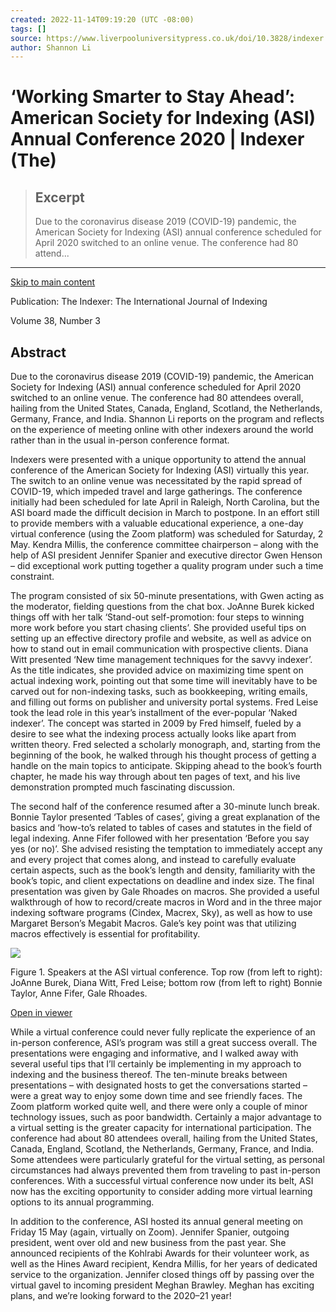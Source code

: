 ```yaml
---
created: 2022-11-14T09:19:20 (UTC -08:00)
tags: []
source: https://www.liverpooluniversitypress.co.uk/doi/10.3828/indexer.2020.31
author: Shannon Li
---
```


# ‘Working Smarter to Stay Ahead’: American Society for Indexing (ASI) Annual Conference 2020 | Indexer (The)

> ## Excerpt
> Due to the coronavirus disease 2019 (COVID-19) pandemic, the American Society for Indexing (ASI) annual conference scheduled for April 2020 switched to an online venue. The conference had 80 attend...

---
[Skip to main content](https://www.liverpooluniversitypress.co.uk/doi/10.3828/indexer.2020.31#afterNav-oji)

Publication: The Indexer: The International Journal of Indexing

Volume 38, Number 3

## Abstract

Due to the coronavirus disease 2019 (COVID-19) pandemic, the American Society for Indexing (ASI) annual conference scheduled for April 2020 switched to an online venue. The conference had 80 attendees overall, hailing from the United States, Canada, England, Scotland, the Netherlands, Germany, France, and India. Shannon Li reports on the program and reflects on the experience of meeting online with other indexers around the world rather than in the usual in-person conference format.

Indexers were presented with a unique opportunity to attend the annual conference of the American Society for Indexing (ASI) virtually this year. The switch to an online venue was necessitated by the rapid spread of COVID-19, which impeded travel and large gatherings. The conference initially had been scheduled for late April in Raleigh, North Carolina, but the ASI board made the difficult decision in March to postpone. In an effort still to provide members with a valuable educational experience, a one-day virtual conference (using the Zoom platform) was scheduled for Saturday, 2 May. Kendra Millis, the conference committee chairperson – along with the help of ASI president Jennifer Spanier and executive director Gwen Henson – did exceptional work putting together a quality program under such a time constraint.

The program consisted of six 50-minute presentations, with Gwen acting as the moderator, fielding questions from the chat box. JoAnne Burek kicked things off with her talk ‘Stand-out self-promotion: four steps to winning more work before you start chasing clients’. She provided useful tips on setting up an effective directory profile and website, as well as advice on how to stand out in email communication with prospective clients. Diana Witt presented ‘New time management techniques for the savvy indexer’. As the title indicates, she provided advice on maximizing time spent on actual indexing work, pointing out that some time will inevitably have to be carved out for non-indexing tasks, such as bookkeeping, writing emails, and filling out forms on publisher and university portal systems. Fred Leise took the lead role in this year’s installment of the ever-popular ‘Naked indexer’. The concept was started in 2009 by Fred himself, fueled by a desire to see what the indexing process actually looks like apart from written theory. Fred selected a scholarly monograph, and, starting from the beginning of the book, he walked through his thought process of getting a handle on the main topics to anticipate. Skipping ahead to the book’s fourth chapter, he made his way through about ten pages of text, and his live demonstration prompted much fascinating discussion.

The second half of the conference resumed after a 30-minute lunch break. Bonnie Taylor presented ‘Tables of cases’, giving a great explanation of the basics and ‘how-to’s related to tables of cases and statutes in the field of legal indexing. Anne Fifer followed with her presentation ‘Before you say yes (or no)’. She advised resisting the temptation to immediately accept any and every project that comes along, and instead to carefully evaluate certain aspects, such as the book’s length and density, familiarity with the book’s topic, and client expectations on deadline and index size. The final presentation was given by Gale Rhoades on macros. She provided a useful walkthrough of how to record/create macros in Word and in the three major indexing software programs (Cindex, Macrex, Sky), as well as how to use Margaret Berson’s Megabit Macros. Gale’s key point was that utilizing macros effectively is essential for profitability.

![](https://www.liverpooluniversitypress.co.uk/cms/10.3828/indexer.2020.31/asset/e907e531-5381-4f10-9886-4431217baec8/assets/graphic/indexer_2020_31_fig1.jpg)

Figure 1. Speakers at the ASI virtual conference. Top row (from left to right): JoAnne Burek, Diana Witt, Fred Leise; bottom row (from left to right) Bonnie Taylor, Anne Fifer, Gale Rhoades.

[Open in viewer](https://www.liverpooluniversitypress.co.uk/doi/10.3828/indexer.2020.31#F1)

While a virtual conference could never fully replicate the experience of an in-person conference, ASI’s program was still a great success overall. The presentations were engaging and informative, and I walked away with several useful tips that I’ll certainly be implementing in my approach to indexing and the business thereof. The ten-minute breaks between presentations – with designated hosts to get the conversations started – were a great way to enjoy some down time and see friendly faces. The Zoom platform worked quite well, and there were only a couple of minor technology issues, such as poor bandwidth. Certainly a major advantage to a virtual setting is the greater capacity for international participation. The conference had about 80 attendees overall, hailing from the United States, Canada, England, Scotland, the Netherlands, Germany, France, and India. Some attendees were particularly grateful for the virtual setting, as personal circumstances had always prevented them from traveling to past in-person conferences. With a successful virtual conference now under its belt, ASI now has the exciting opportunity to consider adding more virtual learning options to its annual programming.

In addition to the conference, ASI hosted its annual general meeting on Friday 15 May (again, virtually on Zoom). Jennifer Spanier, outgoing president, went over old and new business from the past year. She announced recipients of the Kohlrabi Awards for their volunteer work, as well as the Hines Award recipient, Kendra Millis, for her years of dedicated service to the organization. Jennifer closed things off by passing over the virtual gavel to incoming president Meghan Brawley. Meghan has exciting plans, and we’re looking forward to the 2020–21 year!
